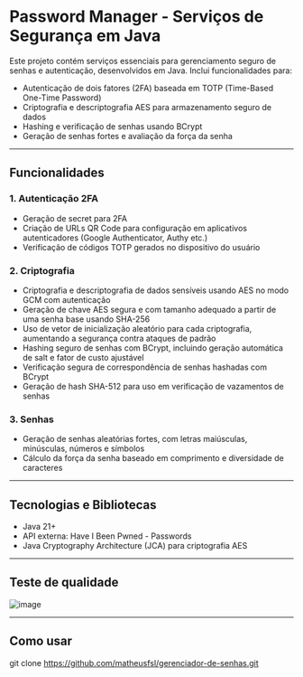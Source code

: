 # Password Manager - Serviços de Segurança em Java

Este projeto contém serviços essenciais para gerenciamento seguro de senhas e autenticação, desenvolvidos em Java. Inclui funcionalidades para:

- Autenticação de dois fatores (2FA) baseada em TOTP (Time-Based One-Time Password)
- Criptografia e descriptografia AES para armazenamento seguro de dados
- Hashing e verificação de senhas usando BCrypt
- Geração de senhas fortes e avaliação da força da senha

---

## Funcionalidades

### 1. Autenticação 2FA

- Geração de secret para 2FA
- Criação de URLs QR Code para configuração em aplicativos autenticadores (Google Authenticator, Authy etc.)
- Verificação de códigos TOTP gerados no dispositivo do usuário

### 2. Criptografia
- Criptografia e descriptografia de dados sensíveis usando AES no modo GCM com autenticação
- Geração de chave AES segura e com tamanho adequado a partir de uma senha base usando SHA-256
- Uso de vetor de inicialização  aleatório para cada criptografia, aumentando a segurança contra ataques de padrão
- Hashing seguro de senhas com BCrypt, incluindo geração automática de salt e fator de custo ajustável
- Verificação segura de correspondência de senhas hashadas com BCrypt
- Geração de hash SHA-512 para uso em verificação de vazamentos de senhas

### 3. Senhas

- Geração de senhas aleatórias fortes, com letras maiúsculas, minúsculas, números e símbolos
- Cálculo da força da senha baseado em comprimento e diversidade de caracteres

---

## Tecnologias e Bibliotecas

- Java 21+
- API externa: Have I Been Pwned - Passwords
- Java Cryptography Architecture (JCA) para criptografia AES

---

## Teste de qualidade 

![image](https://github.com/user-attachments/assets/4c207929-02d9-4b44-ab1e-e487d59ae68d)


---


## Como usar

git clone https://github.com/matheusfsl/gerenciador-de-senhas.git
